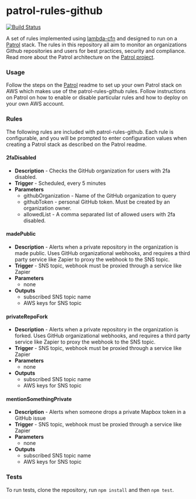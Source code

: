 # patrol-rules-github

[![Build Status](https://travis-ci.org/mapbox/patrol-rules-github.svg?branch=master)](https://travis-ci.org/mapbox/patrol-rules-github)

A set of rules implemented using [lambda-cfn](https://github.com/mapbox/lambda-cfn) and designed to run on a [Patrol](https://github.com/mapbox/patrol) stack.  The rules in this repository all aim to monitor an organizations Github repositories and users for best practices, security and compliance. Read more about the Patrol architecture on the [Patrol project](https://github.com/mapbox/patrol).

### Usage

Follow the steps on the [Patrol](https://github.com/mapbox/patrol) readme to set up your own Patrol stack on AWS which makes use of the patrol-rules-github rules.  Follow instructions on Patrol on how to enable or disable particular rules and how to deploy on your own AWS account.

### Rules

The following rules are included with patrol-rules-github.  Each rule is configurable, and you will be prompted to enter configuration values when creating a Patrol stack as described on the Patrol readme.

#### 2faDisabled

- **Description** - Checks the GitHub organization for users with 2fa disabled. 
- **Trigger** - Scheduled, every 5 minutes
- **Parameters**
  - githubOrganization - Name of the GitHub organization to query
  - githubToken - personal GitHub token. Must be created by an organization owner.
  - allowedList - A comma separated list of allowed users with 2fa disabled. 
  
#### madePublic

- **Description** - Alerts when a private repository in the organization is made public. Uses GitHub organizational webhooks, and requires a third party service like Zapier to proxy the webhook to the SNS topic.  
- **Trigger** - SNS topic, webhook must be proxied through a service like Zapier
- **Parameters**
  - none
- **Outputs**
  - subscribed SNS topic name
  - AWS keys for SNS topic
  
#### privateRepoFork

- **Description** - Alerts when a private repository in the organization is forked. Uses GitHub organizational webhooks, and requires a third party service like Zapier to proxy the webhook to the SNS topic.  
- **Trigger** - SNS topic, webhook must be proxied through a service like Zapier
- **Parameters**   
  - none
- **Outputs**
  - subscribed SNS topic name
  - AWS keys for SNS topic

#### mentionSomethingPrivate

- **Description** - Alerts when someone drops a private Mapbox token in a GitHub issue
- **Trigger** - SNS topic, webhook must be proxied through a service like Zapier
- **Parameters**
  - none
- **Outputs**
  - subscribed SNS topic name
  - AWS keys for SNS topic
 

### Tests

To run tests, clone the repository, run `npm install` and then `npm test`. 
